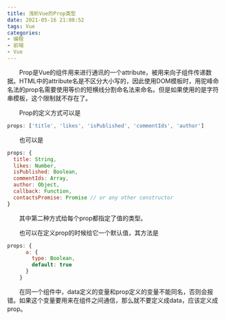 ```yaml
---
title: 浅析Vue的Prop类型
date: 2021-05-16 21:08:52
tags: Vue
categories:
- 编程
- 前端
- Vue
---
```




&emsp;&emsp;Prop是Vue的组件用来进行通讯的一个attribute，被用来向子组件传递数据。HTML中的attribute名是不区分大小写的，因此使用DOM模板时，用驼峰命名法的prop名需要使用等价的短横线分割命名法来命名。但是如果使用的是字符串模板，这个限制就不存在了。



&emsp;&emsp;Prop的定义方式可以是

```javascript
props: ['title', 'likes', 'isPublished', 'commentIds', 'author']
```

&emsp;&emsp;也可以是

```javascript
props: {
  title: String,
  likes: Number,
  isPublished: Boolean,
  commentIds: Array,
  author: Object,
  callback: Function,
  contactsPromise: Promise // or any other constructor
}
```

&emsp;&emsp;其中第二种方式给每个prop都指定了值的类型。

&emsp;&emsp;也可以在定义prop的时候给它一个默认值，其方法是

```javascript
props: {
      a: {
        type: Boolean,
        default: true
      }
    }
```

&emsp;&emsp;在同一个组件中，data定义的变量和prop定义的变量不能同名，否则会报错。如果这个变量要用来在组件之间通信，那么就不要定义成data，应该定义成prop。

